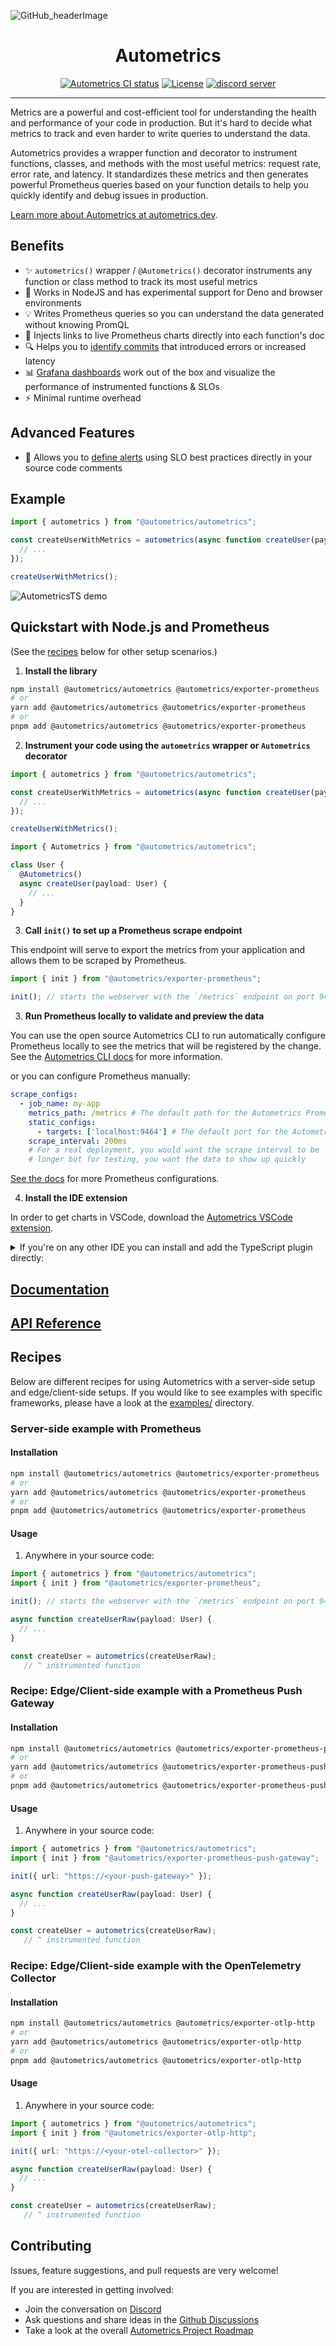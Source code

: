 ![GitHub_headerImage](https://user-images.githubusercontent.com/3262610/221191767-73b8a8d9-9f8b-440e-8ab6-75cb3c82f2bc.png)

<div align="center">
<h1>Autometrics</h1>
<a href="https://github.com/autometrics-dev/autometrics-ts/actions?query=branch%3Amain"><img src="https://github.com/autometrics-dev/autometrics-ts/actions/workflows/ci.yml/badge.svg?event=push&branch=main" alt="Autometrics CI status" /></a>
<a href="https://opensource.org/licenses/MIT" rel="nofollow"><img src="https://img.shields.io/npm/l/@autometrics/autometrics" alt="License"></a>
<a href="https://discord.gg/MJr7pYzZQ4" rel="nofollow"><img src="https://img.shields.io/discord/950489382626951178?label=Discord&logo=discord&logoColor=white" alt="discord server"></a>
</div>

<hr />

Metrics are a powerful and cost-efficient tool for understanding the health and performance of your code in production. But it's hard to decide what metrics to track and even harder to write queries to understand the data.

Autometrics provides a wrapper function and decorator to instrument functions, classes, and methods with the most useful metrics: request rate, error rate, and latency. It standardizes these metrics and then generates powerful Prometheus queries based on your function details to help you quickly identify and debug issues in production.

[Learn more about Autometrics at autometrics.dev](https://autometrics.dev/).

## Benefits

- ✨ `autometrics()` wrapper / `@Autometrics()` decorator instruments any function or class method to track its most useful metrics
- 🌳 Works in NodeJS and has experimental support for Deno and browser environments
- 💡 Writes Prometheus queries so you can understand the data generated without knowing PromQL
- 🔗 Injects links to live Prometheus charts directly into each function's doc
- 🔍 Helps you to [identify commits](https://docs.autometrics.dev/typescript/adding-version-information) that introduced errors or increased latency
- 📊 [Grafana dashboards](https://github.com/autometrics-dev/autometrics-shared#dashboards) work out of the box and visualize the performance of instrumented functions & SLOs
- ⚡ Minimal runtime overhead

## Advanced Features
- 🚨 Allows you to [define alerts](https://docs.autometrics.dev/typescript/adding-alerts-and-slos) using SLO best practices directly in your source code comments

## Example

```ts
import { autometrics } from "@autometrics/autometrics";

const createUserWithMetrics = autometrics(async function createUser(payload: User) {
  // ...
});

createUserWithMetrics();
```

![AutometricsTS demo](./assets/autometrics-ts-demo.gif)

## Quickstart with Node.js and Prometheus

(See the [recipes](#recipes) below for other setup scenarios.)

1. **Install the library**

```sh
npm install @autometrics/autometrics @autometrics/exporter-prometheus
# or
yarn add @autometrics/autometrics @autometrics/exporter-prometheus
# or
pnpm add @autometrics/autometrics @autometrics/exporter-prometheus
```

2. **Instrument your code using the `autometrics` wrapper or `Autometrics` decorator**

```ts
import { autometrics } from "@autometrics/autometrics";

const createUserWithMetrics = autometrics(async function createUser(payload: User) {
  // ...
});

createUserWithMetrics();
```

```ts
import { Autometrics } from "@autometrics/autometrics";

class User {
  @Autometrics()
  async createUser(payload: User) {
    // ...
  }
}
```

3. **Call `init()` to set up a Prometheus scrape endpoint**

This endpoint will serve to export the metrics from your application and allows
them to be scraped by Prometheus.

```ts
import { init } from "@autometrics/exporter-prometheus";

init(); // starts the webserver with the `/metrics` endpoint on port 9464
```

3. **Run Prometheus locally to validate and preview the data**

You can use the open source Autometrics CLI to run automatically configure Prometheus locally to see the metrics that will be registered by the change. See the [Autometrics CLI docs](https://docs.autometrics.dev/local-development#getting-started-with-am) for more information.

or you can configure Prometheus manually:

```yaml
scrape_configs:
  - job_name: my-app
    metrics_path: /metrics # The default path for the Autometrics Prometheus exporter
    static_configs:
      - targets: ['localhost:9464'] # The default port for the Autometrics Prometheus exporter
    scrape_interval: 200ms
    # For a real deployment, you would want the scrape interval to be
    # longer but for testing, you want the data to show up quickly
```

[See the docs](https://docs.autometrics.dev/configuring-prometheus/local) for more Prometheus configurations.

4. **Install the IDE extension**

In order to get charts in VSCode, download the [Autometrics VSCode extension](https://marketplace.visualstudio.com/items?itemName=Fiberplane.autometrics).

<details>
    <summary>
    If you're on any other IDE you can install and add the TypeScript plugin
    directly:
    </summary>

```bash
npm install --save-dev @autometrics/typescript-plugin
```

Add the language service plugin to the `tsconfig.json` file:

```json
{
  "compilerOptions": {
    "plugins": [
      {
        "name": "@autometrics/typescript-plugin",
        "prometheusUrl": ""
      }
    ]
  }
}
```

</details>

## [Documentation](https://docs.autometrics.dev/typescript/quickstart)

## [API Reference](./packages/lib/reference/README.md)

## Recipes

Below are different recipes for using Autometrics with a server-side setup and
edge/client-side setups. If you would like to see examples with specific
frameworks, please have a look at the [examples/](examples/) directory.

### Server-side example with Prometheus

#### Installation

```sh
npm install @autometrics/autometrics @autometrics/exporter-prometheus
# or
yarn add @autometrics/autometrics @autometrics/exporter-prometheus
# or
pnpm add @autometrics/autometrics @autometrics/exporter-prometheus
```

#### Usage

1. Anywhere in your source code:

```ts
import { autometrics } from "@autometrics/autometrics";
import { init } from "@autometrics/exporter-prometheus";

init(); // starts the webserver with the `/metrics` endpoint on port 9464

async function createUserRaw(payload: User) {
  // ...
}

const createUser = autometrics(createUserRaw);
   // ^ instrumented function
```

### Recipe: Edge/Client-side example with a Prometheus Push Gateway

#### Installation

```sh
npm install @autometrics/autometrics @autometrics/exporter-prometheus-push-gateway
# or
yarn add @autometrics/autometrics @autometrics/exporter-prometheus-push-gateway
# or
pnpm add @autometrics/autometrics @autometrics/exporter-prometheus-push-gateway
```

#### Usage

1. Anywhere in your source code:

```ts
import { autometrics } from "@autometrics/autometrics";
import { init } from "@autometrics/exporter-prometheus-push-gateway";

init({ url: "https://<your-push-gateway>" });

async function createUserRaw(payload: User) {
  // ...
}

const createUser = autometrics(createUserRaw);
   // ^ instrumented function
```

### Recipe: Edge/Client-side example with the OpenTelemetry Collector

#### Installation

```sh
npm install @autometrics/autometrics @autometrics/exporter-otlp-http
# or
yarn add @autometrics/autometrics @autometrics/exporter-otlp-http
# or
pnpm add @autometrics/autometrics @autometrics/exporter-otlp-http
```

#### Usage

1. Anywhere in your source code:

```ts
import { autometrics } from "@autometrics/autometrics";
import { init } from "@autometrics/exporter-otlp-http";

init({ url: "https://<your-otel-collector>" });

async function createUserRaw(payload: User) {
  // ...
}

const createUser = autometrics(createUserRaw);
   // ^ instrumented function
```

## Contributing

Issues, feature suggestions, and pull requests are very welcome!

If you are interested in getting involved:
- Join the conversation on [Discord](https://discord.gg/9eqGEs56UB)
- Ask questions and share ideas in the [Github Discussions](https://github.com/orgs/autometrics-dev/discussions)
- Take a look at the overall [Autometrics Project Roadmap](https://github.com/orgs/autometrics-dev/projects/1)

